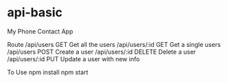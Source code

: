 # api-basic

My Phone Contact App

Route
/api/users        GET     Get all the users
/api/users/:id    GET     Get a single users
/api/users        POST    Create a user
/api/users/:id    DELETE  Delete a user
/api/users/:id    PUT     Update a user with new info

To Use
npm install
npm start
